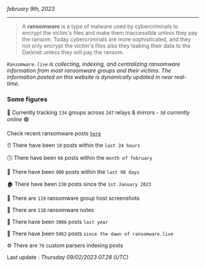 _february 9th, 2023_

---

> A **ransomware** is a type of malware used by cybercriminals to encrypt the victim's files and make them inaccessible unless they pay the ransom. Today cybercriminals are more sophisticated, and they not only encrypt the victim's files also they leaking their data to the Darknet unless they will pay the ransom.


_`Ransomware.live` is collecting, indexing, and centralizing ransomware information from most ransomware groups and their victims. The information posted on this website is dynamically updated in near real-time._

### Some figures 

🔎 Currently tracking `134` groups across `247` relays & mirrors - _`58` currently online_ 🟢

Check recent ransomware posts [`here`](recentposts.md)


⏰ There have been `10` posts within the `last 24 hours`

🕓 There have been `66` posts within the `month of february`

📅 There have been `900` posts within the `last 90 days`

🏚 There have been `230` posts since the `1st January 2023`

📸 There are `119` ransomware group host screenshots

📝 There are `118` ransomware notes

🚀 There have been `3086` posts `last year`

🐣 There have been `5062` posts `since the dawn of ransomware.live`

⚙️ There are `76` custom parsers indexing posts



Last update : _Thursday 09/02/2023 07.28 (UTC)_

